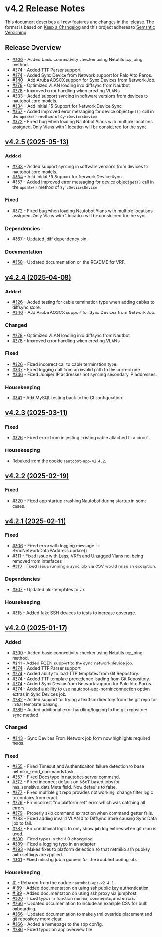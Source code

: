 
# v4.2 Release Notes

This document describes all new features and changes in the release. The format is based on [Keep a
Changelog](https://keepachangelog.com/en/1.0.0/) and this project adheres to [Semantic
Versioning](https://semver.org/spec/v2.0.0.html).

## Release Overview

- [#200](https://github.com/nautobot/nautobot-app-device-onboarding/issues/200) - Added basic connectivity checker using Netutils tcp_ping method.
- [#274](https://github.com/nautobot/nautobot-app-device-onboarding/issues/274) - Added TTP Parser support.
- [#274](https://github.com/nautobot/nautobot-app-device-onboarding/issues/274) - Added Sync Device from Network support for Palo Alto Panos.
- [#340](https://github.com/nautobot/nautobot-app-device-onboarding/issues/340) - Add Aruba AOSCX support for Sync Devices from Network Job.
- [#278](https://github.com/nautobot/nautobot-app-device-onboarding/issues/278) - Optimized VLAN loading into diffsync from Nautbot
- [#278](https://github.com/nautobot/nautobot-app-device-onboarding/issues/278) - Improved error handling when creating VLANs
- [#233](https://github.com/nautobot/nautobot-app-device-onboarding/issues/233) - Added support syncing in software versions from devices to nautobot core models.
- [#334](https://github.com/nautobot/nautobot-app-device-onboarding/issues/334) - Add initial F5 Support for Network Device Sync
- [#357](https://github.com/nautobot/nautobot-app-device-onboarding/issues/357) - Added improved error messaging for device object `get()` call in the `update()` method of `SyncDevicesDevice`
- [#372](https://github.com/nautobot/nautobot-app-device-onboarding/issues/372) - Fixed bug when loading Nautobot Vlans with multiple locations assigned. Only Vlans with 1 location will be considered for the sync.

## [v4.2.5 (2025-05-13)](https://github.com/nautobot/nautobot-app-device-onboarding/releases/tag/v4.2.5)

### Added

- [#233](https://github.com/nautobot/nautobot-app-device-onboarding/issues/233) - Added support syncing in software versions from devices to nautobot core models.
- [#334](https://github.com/nautobot/nautobot-app-device-onboarding/issues/334) - Add initial F5 Support for Network Device Sync
- [#357](https://github.com/nautobot/nautobot-app-device-onboarding/issues/357) - Added improved error messaging for device object `get()` call in the `update()` method of `SyncDevicesDevice`

### Fixed

- [#372](https://github.com/nautobot/nautobot-app-device-onboarding/issues/372) - Fixed bug when loading Nautobot Vlans with multiple locations assigned. Only Vlans with 1 location will be considered for the sync.

### Dependencies

- [#367](https://github.com/nautobot/nautobot-app-device-onboarding/issues/367) - Updated jdiff dependency pin.

### Documentation

- [#358](https://github.com/nautobot/nautobot-app-device-onboarding/issues/358) - Updated documentation on the README for VRF.


## [v4.2.4 (2025-04-08)](https://github.com/nautobot/nautobot-app-device-onboarding/releases/tag/v4.2.4)

### Added

- [#326](https://github.com/nautobot/nautobot-app-device-onboarding/issues/326) - Added testing for cable termination type when adding cables to diffsync store.
- [#340](https://github.com/nautobot/nautobot-app-device-onboarding/issues/340) - Add Aruba AOSCX support for Sync Devices from Network Job.

### Changed

- [#278](https://github.com/nautobot/nautobot-app-device-onboarding/issues/278) - Optimized VLAN loading into diffsync from Nautbot
- [#278](https://github.com/nautobot/nautobot-app-device-onboarding/issues/278) - Improved error handling when creating VLANs

### Fixed

- [#326](https://github.com/nautobot/nautobot-app-device-onboarding/issues/326) - Fixed incorrect call to cable termination type.
- [#337](https://github.com/nautobot/nautobot-app-device-onboarding/issues/337) - Fixed logging call from an invalid path to the correct one.
- [#346](https://github.com/nautobot/nautobot-app-device-onboarding/issues/346) - Fixed Juniper IP addresses not syncing secondary IP addresses.

### Housekeeping

- [#341](https://github.com/nautobot/nautobot-app-device-onboarding/issues/341) - Add MySQL testing back to the CI configuration.

## [v4.2.3 (2025-03-11)](https://github.com/nautobot/nautobot-app-device-onboarding/releases/tag/v4.2.3)

### Fixed

- [#326](https://github.com/nautobot/nautobot-app-device-onboarding/issues/326) - Fixed error from ingesting existing cable attached to a circuit.

### Housekeeping

- Rebaked from the cookie `nautobot-app-v2.4.2`.


## [v4.2.2 (2025-02-19)](https://github.com/nautobot/nautobot-app-device-onboarding/releases/tag/v4.2.2)

### Fixed

- [#320](https://github.com/nautobot/nautobot-app-device-onboarding/issues/320) - Fixed app startup crashing Nautobot during startup in some cases.

## [v4.2.1 (2025-02-11)](https://github.com/nautobot/nautobot-app-device-onboarding/releases/tag/v4.2.1)

### Fixed

- [#306](https://github.com/nautobot/nautobot-app-device-onboarding/issues/306) - Fixed error with logging message in SyncNetworkDataIPAddress.update()
- [#311](https://github.com/nautobot/nautobot-app-device-onboarding/issues/311) - Fixed issue with Lags, VRFs and Untagged Vlans not being removed from interfaces
- [#313](https://github.com/nautobot/nautobot-app-device-onboarding/issues/313) - Fixed issue running a sync job via CSV would raise an exception.

### Dependencies

- [#307](https://github.com/nautobot/nautobot-app-device-onboarding/issues/307) - Updated ntc-templates to 7.x

### Housekeeping

- [#315](https://github.com/nautobot/nautobot-app-device-onboarding/issues/315) - Added fake SSH devices to tests to increase coverage.


## [v4.2.0 (2025-01-17)](https://github.com/nautobot/nautobot-app-device-onboarding/releases/tag/v4.2.0)

### Added

- [#200](https://github.com/nautobot/nautobot-app-device-onboarding/issues/200) - Added basic connectivity checker using Netutils tcp_ping method.
- [#241](https://github.com/nautobot/nautobot-app-device-onboarding/issues/241) - Added FQDN support to the sync network device job.
- [#274](https://github.com/nautobot/nautobot-app-device-onboarding/issues/274) - Added TTP Parser support.
- [#274](https://github.com/nautobot/nautobot-app-device-onboarding/issues/274) - Added ability to load TTP templates from Git Repository.
- [#274](https://github.com/nautobot/nautobot-app-device-onboarding/issues/274) - Added TTP template precedence loading from Git Repository.
- [#274](https://github.com/nautobot/nautobot-app-device-onboarding/issues/274) - Added Sync Device from Network support for Palo Alto Panos.
- [#274](https://github.com/nautobot/nautobot-app-device-onboarding/issues/274) - Added a ability to use nautobot-app-nornir connection option extras in Sync Devices job.
- [#282](https://github.com/nautobot/nautobot-app-device-onboarding/issues/282) - Added support for trying a textfsm directory from the git repo for initial template parsing.
- [#289](https://github.com/nautobot/nautobot-app-device-onboarding/issues/289) - Added additional error handling/logging to the git repository sync method

### Changed

- [#243](https://github.com/nautobot/nautobot-app-device-onboarding/issues/243) - Sync Devices From Network job form now highlights required fields.

### Fixed

- [#255](https://github.com/nautobot/nautobot-app-device-onboarding/issues/255) - Fixed Timeout and Authenticaiton failure detection to base netmiko_send_commands task.
- [#257](https://github.com/nautobot/nautobot-app-device-onboarding/issues/257) - Fixed Docs typo in nautobot-server command.
- [#272](https://github.com/nautobot/nautobot-app-device-onboarding/issues/272) - Fixed incorrect default on SSoT based jobs for has_sensitive_data Meta field. Now defaults to false.
- [#277](https://github.com/nautobot/nautobot-app-device-onboarding/issues/277) - Fixed multiple git repo provides not working, change filter logic to contains from exact.
- [#279](https://github.com/nautobot/nautobot-app-device-onboarding/issues/279) - Fix incorrect "no platform set" error which was catching all errors.
- [#279](https://github.com/nautobot/nautobot-app-device-onboarding/issues/279) - Properly skip command extraction when command_getter fails.
- [#283](https://github.com/nautobot/nautobot-app-device-onboarding/issues/283) - Fixed adding invalid VLAN 0 to Diffsync Store causing Sync Data job to fail.
- [#287](https://github.com/nautobot/nautobot-app-device-onboarding/issues/287) - Fix conditional logic to only show job log entries when git repo is used.
- [#289](https://github.com/nautobot/nautobot-app-device-onboarding/issues/289) - Fixed typos in the 3.0 changelog
- [#289](https://github.com/nautobot/nautobot-app-device-onboarding/issues/289) - Fixed a logging typo in an adapter
- [#293](https://github.com/nautobot/nautobot-app-device-onboarding/issues/293) - Makes fixes to platform detection so that netmiko ssh pubkey auth settings are applied.
- [#301](https://github.com/nautobot/nautobot-app-device-onboarding/issues/301) - Fixed missing job argument for the troubleshooting job.

### Housekeeping

- [#1](https://github.com/nautobot/nautobot-app-device-onboarding/issues/1) - Rebaked from the cookie `nautobot-app-v2.4.1`.
- [#189](https://github.com/nautobot/nautobot-app-device-onboarding/issues/189) - Added documentation on using ssh public key authentication.
- [#189](https://github.com/nautobot/nautobot-app-device-onboarding/issues/189) - Added documentation on using ssh proxy via jumphost.
- [#266](https://github.com/nautobot/nautobot-app-device-onboarding/issues/266) - Fixed typos in function names, comments, and errors.
- [#266](https://github.com/nautobot/nautobot-app-device-onboarding/issues/266) - Updated documentation to include an example CSV for bulk onboarding.
- [#266](https://github.com/nautobot/nautobot-app-device-onboarding/issues/266) - Updated documentation to make yaml override placement and git repository more clear.
- [#266](https://github.com/nautobot/nautobot-app-device-onboarding/issues/266) - Added a homepage to the app config.
- [#286](https://github.com/nautobot/nautobot-app-device-onboarding/issues/286) - Fixed typos on app overview file

